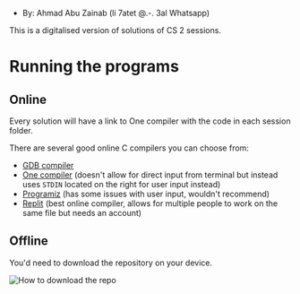 * By: Ahmad Abu Zainab (li 7atet @.-. 3al Whatsapp)

This is a digitalised version of solutions of CS 2 sessions.
 

# Running the programs

## Online
Every solution will have a link to One compiler with the code in each session folder.

There are several good online C compilers you can choose from:
* [GDB compiler](https://www.onlinegdb.com/online_c_compiler)
* [One compiler](https://onecompiler.com/c/) (doesn't allow for direct input from terminal but instead uses `STDIN` located on the right for user input instead)
* [Programiz](https://www.programiz.com/c-programming/online-compiler/) (has some issues with user input, wouldn't recommend)
* [Replit](https://replit.com/) (best online compiler, allows for multiple people to work on the same file but needs an account)

## Offline

You'd need to download the repository on your device.

![How to download the repo](https://cdn.discordapp.com/attachments/668461840887709706/955854819166388244/cs_stuff_uwu.png)
